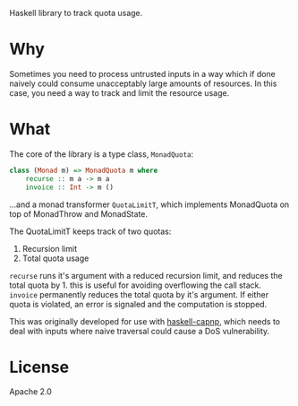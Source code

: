 Haskell library to track quota usage.

# Why

Sometimes you need to process untrusted inputs in a way which if done
naively could consume unacceptably large amounts of resources. In this
case, you need a way to track and limit the resource usage.

# What

The core of the library is a type class, `MonadQuota`:

```haskell
class (Monad m) => MonadQuota m where
    recurse :: m a -> m a
    invoice :: Int -> m ()
````

...and a monad transformer `QuotaLimitT`, which implements MonadQuota on
top of MonadThrow and MonadState.

The QuotaLimitT keeps track of two quotas:

1. Recursion limit
2. Total quota usage

`recurse` runs it's argument with a reduced recursion limit, and reduces
the total quota by 1. this is useful for avoiding overflowing the call
stack. `invoice` permanently reduces the total quota by it's argument.
If either quota is violated, an error is signaled and the computation is
stopped.

This was originally developed for use with [haskell-capnp][1], which
needs to deal with inputs where naive traversal could cause a DoS
vulnerability.

# License

Apache 2.0

[1]: https://github.com/zenhack/haskell-capnp
